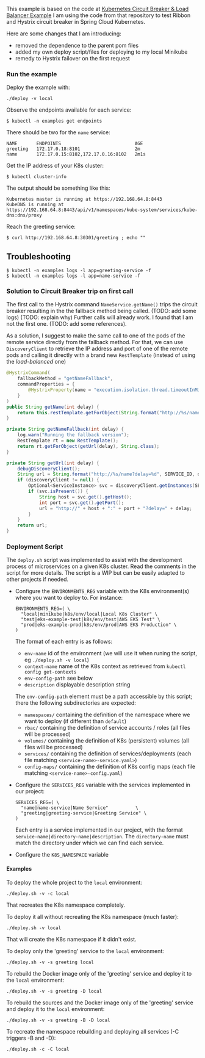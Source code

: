 
This example is based on the code at [Kubernetes Circuit Breaker & Load Balancer Example](https://github.com/spring-cloud/spring-cloud-kubernetes/tree/master/spring-cloud-kubernetes-examples/kubernetes-circuitbreaker-ribbon-example)
I am using the code from that repository to test Ribbon and Hystrix circuit breaker in Spring Cloud Kubernetes.

Here are some changes that I am introducing:
- removed the dependence to the parent pom files 
- added my own deploy script/files for deploying to my local Minikube
- remedy to Hystrix failover on the first request 

### Run the example
Deploy the example with:
```shell script
./deploy -v local
```

Observe the endpoints available for each service:
```shell script
$ kubectl -n examples get endpoints
```
There should be two for the `name` service:
```
NAME       ENDPOINTS                           AGE
greeting   172.17.0.18:8101                    2m
name       172.17.0.15:8102,172.17.0.16:8102   2m1s
```

Get the IP address of your K8s cluster:
```shell script
$ kubectl cluster-info
```
The output should be something like this:
```
Kubernetes master is running at https://192.168.64.8:8443
KubeDNS is running at https://192.168.64.8:8443/api/v1/namespaces/kube-system/services/kube-dns:dns/proxy
```

Reach the greeting service:
```shell script
$ curl http://192.168.64.8:30301/greeting ; echo ""
```

## Troubleshooting

```shell script
$ kubectl -n examples logs -l app=greeting-service -f
$ kubectl -n examples logs -l app=name-service -f
```

### Solution to Circuit Breaker trip on first call

The first call to the Hystrix command `NameService.getName()` trips the circuit breaker resulting in the the fallback method being called.
(TODO: add some logs)
(TODO: explain why)
Further calls will already work.
I found that I am not the first one.
(TODO: add some references). 

As a solution, I suggest to make the same call to one of the pods of the remote service directly from the fallback method.
For that, we can use `DiscoveryClient` to retrieve the IP address and port of one of the remote pods and calling it directly with a brand new `RestTemplate` (instead of using the _load-balanced_ one)  

```java
@HystrixCommand(
    fallbackMethod = "getNameFallback",
    commandProperties = {
        @HystrixProperty(name = "execution.isolation.thread.timeoutInMilliseconds", value = "1000")
    }
)
public String getName(int delay) {
    return this.restTemplate.getForObject(String.format("http://%s/name?delay=%d", SERVICE_ID, delay), String.class);
}

private String getNameFallback(int delay) {
    log.warn("Running the fallback version");
    RestTemplate rt = new RestTemplate();
    return rt.getForObject(getUrl(delay), String.class);
}

private String getUrl(int delay) {
    debugDiscoveryClient();
    String url = String.format("http://%s/name?delay=%d", SERVICE_ID, delay);
    if (discoveryClient != null) {
        Optional<ServiceInstance> svc = discoveryClient.getInstances(SERVICE_ID).stream().findFirst();
        if (svc.isPresent()) {
            String host = svc.get().getHost();
            int port = svc.get().getPort();
            url = "http://" + host + ":" + port + "?delay=" + delay;
        }
    }
    return url;
}
```

### Deployment Script

The `deploy.sh` script was implemented to assist with the development process of microservices on a given K8s cluster. 
Read the comments in the script for more details. 
The script is a WIP but can be easily adapted to other projects if needed.

- Configure the `ENVIRONMENTS_REG` variable with the K8s environment(s) where you want to deploy to. For instance:
    ```shell script
    ENVIRONMENTS_REG=( \
      "local|minikube|k8s/env/local|Local K8s Cluster" \
      "test|eks-example-test|k8s/env/test|AWS EKS Test" \
      "prod|eks-example-prod|k8s/env/prod|AWS EKS Production" \
    )
    ```  
    The format of each entry is as follows:
    * `env-name`         id of the environment (we will use it when runing the script, eg `./deploy.sh -v local`)
    * `context-name`     name of the K8s context as retrieved from `kubectl config get-contexts`
    * `env-config-path`  see below
    * `description`      displayable description string
    
    The `env-config-path` element must be a path accessible by this script; there the following subdirectories are expected:
    * `namespaces/`   containing the definition of the namespace where we want to deploy (if different than `default`)
    * `rbac/`         containing the definition of service accounts / roles (all files will be processed)
    * `volumes/`      containing the definition of K8s (persistent) volumes (all files will be processed)
    * `services/`     containing the definition of services/deployments (each file matching `<service-name>-service.yaml>`)
    * `config-maps/`  containing the definition of K8s config maps (each file matching `<service-name>-config.yaml`)

- Configure the `SERVICES_REG` variable with the services implemented in our project:
    ```shell script
    SERVICES_REG=( \
      "name|name-service|Name Service"          \
      "greeting|greeting-service|Greeting Service" \
    )
    ``` 
    Each entry is a service implemented in our project, with the format `service-name|directory-name|description`.
    The `directory-name` must match the directory under which we can find each service.
    
- Configure the `K8S_NAMESPACE` variable

#### Examples
To deploy the whole project to the `local` environment:
```shell script
./deploy.sh -v -c local
```
That recreates the K8s namespace completely.

To deploy it all without recreating the K8s namespace (much faster):
```shell script
./deploy.sh -v local
```
That will create the K8s namespace if it didn't exist. 

To deploy only the 'greeting' service to the `local` environment:
```shell script
./deploy.sh -v -s greeting local
```

To rebuild the Docker image only of the 'greeting' service and deploy it to the `local` environment:
```shell script
./deploy.sh -v -s greeting -D local
```

To rebuild the sources and the Docker image only of the 'greeting' service and deploy it to the `local` environment:
```shell script
./deploy.sh -v -s greeting -B -D local
```

To recreate the namespace rebuilding and deploying all services (-C triggers -B and -D):
```shell script
./deploy.sh -c -C local
```



<!--
## Kubernetes Circuit Breaker & Load Balancer Example

This example demonstrates how to use [Hystrix circuit breaker](https://martinfowler.com/bliki/CircuitBreaker.html) and the [Ribbon Load Balancing](https://microservices.io/patterns/client-side-discovery.html). The circuit breaker which is backed with Ribbon will check regularly if the target service is still alive. If this is not loner the case, then a fall back process will be excuted. In our case, the REST `greeting service` which is calling the `name Service` responsible to generate the response message will reply a "fallback message" to the client if the `name service` is not longer replying.
As the Ribbon Kubernetes client is configured within this example, it will fetch from the Kubernetes API Server, the list of the endpoints available for the name service and loadbalance the request between the IP addresses available

### Running the example

This project example runs on ALL the Kubernetes or OpenShift environments, but for development purposes you can use [Minishift - OpenShift](https://github.com/minishift/minishift) or [Minikube - Kubernetes](https://kubernetes.io/docs/getting-started-guides/minikube/) tool
to install the platform locally within a virtual machine managed by VirtualBox, Xhyve or KVM, with no fuss.

### Build/Deploy using Minikube

First, create a new virtual machine provisioned with Kubernetes on your laptop using the command `minikube start`.

Next, you can compile your project and generate the Kubernetes resources (yaml files containing the definition of the pod, deployment, build, service and route to be created)
like also to deploy the application on Kubernetes in one maven line :

```
mvn clean install fabric8:deploy -Dfabric8.generator.from=fabric8/java-jboss-openjdk8-jdk -Pkubernetes
```

### Call the Greeting service

When maven has finished to compile the code but also to call the platform in order to deploy the yaml files generated and tell to the platform to start the process
to build/deploy the docker image and create the containers where the Spring Boot application will run 'greeting-service" and "name-service", you will be able to 
check if the pods have been created using this command :

```
kc get pods
```

If the status of the Spring Boot pod application is `running` and ready state `1`, then you can
get the external address IP/Hostname to be used to call the service from your laptop

```
minikube service --url greeting-service 
```

and then call the service using the curl client

```
curl https://IP_OR_HOSTNAME/greeting
```

to get a response as such 

```
Hello from name-service-1-0dzb4!d
```

### Verify the load balancing

First, scale the number of pods of the `name service` to 2

```
kc scale --replicas=2 deployment name-service
```

Wait a few minutes before to issue the curl request to call the Greeting Service to let the platform to create the new pod.

```
kc get pods --selector=project=name-service
NAME                            READY     STATUS    RESTARTS   AGE
name-service-1652024859-fsnfw   1/1       Running   0          33s
name-service-1652024859-wrzjs   1/1       Running   0          6m
```

If you issue the curl request to access the greeting service, you should see that the message response
contains a different id end of the message which corresponds to the name of the pod.

```
Hello from name-service-1-0ss0r!
```

As Ribbon will question the Kubernetes API to get, base on the `name-service` name, the list of IP Addresses assigned to the service as endpoints,
you should see that you will get a response from one of the 2 pods running

```
kc get endpoints/name-service
NAME           ENDPOINTS                         AGE
name-service   172.17.0.5:8080,172.17.0.6:8080   40m
```

Here is an example about what you will get

```
curl https://IP_OR_HOSTNAME/greeting
Hello from name-service-1652024859-hf3xv!
curl https://IP_OR_HOSTNAME/greeting
Hello from name-service-1652024859-426kv!
...
```

### Test the fall back

In order to test the circuit breaker and the fallback option, you will scale the `name-service` to 0 pods as such

```
kc scale --replicas=0 deployment name-service
```

and next issue a new curl request to get the response from the greeting service

```
Hello from Fallback!
```
 
### Build/Deploy using Minishift

First, create a new virtual machine provisioned with OpenShift on your laptop using the command `minishift start`.

Next, log on to the OpenShift platform and next within your terminal use the `oc` client to create a project where
we will install the circuit breaker and load balancing application

```
oc new-project circuit-loadbalancing
```

When using OpenShift, you must assign the `view` role to the *default* service account in the current project in orde to allow our Java Kubernetes Api to access
the API Server :

```
oc policy add-role-to-user view --serviceaccount=default
```

You can now compile your project and generate the OpenShift resources (yaml files containing the definition of the pod, deployment, build, service and route to be created)
like also to deploy the application on the OpenShift platform in one maven line :

```
mvn clean install fabric8:deploy -Pkubernetes
```

### Call the Greeting service

When maven has finished to compile the code but also to call the platform in order to deploy the yaml files generated and tell to the platform to start the process
to build/deploy the docker image and create the containers where the Spring Boot application will run 'greeting-service" and "name-service", you will be able to 
check if the pods have been created using this command :

```
oc get pods --selector=project=greeting-service
```

If the status of the Spring Boot pod application is `running` and ready state `1`, then you can
get the external address IP/Hostname to be used to call the service from your laptop

```
oc get route/greeting-service 
```

and then call the service using the curl client

```
curl https://IP_OR_HOSTNAME/greeting
```

to get a response as such 

```
Hello from name-service-1-0dzb4!d
```

### Verify the load balancing

First, scale the number of pods of the `name service` to 2

```
oc scale --replicas=2 dc name-service
```

Wait a few minutes before to issue the curl request to call the Greeting Service to let the platform to create the new pod.

```
oc get pods --selector=project=name-service
NAME                   READY     STATUS    RESTARTS   AGE
name-service-1-0ss0r   1/1       Running   0          3m
name-service-1-fblp1   1/1       Running   0          36m
```

If you issue the curl request to access the greeting service, you should see that the message response
contains a different id end of the message which corresponds to the name of the pod.

```
Hello from name-service-1-0ss0r!
```

As Ribbon will question the Kubernetes API to get, base on the `name-service` name, the list of IP Addresses assigned to the service as endpoints,
you should see that you will get a different response from one of the 2 pods running

```
oc get endpoints/name-service
NAME           ENDPOINTS                         AGE
name-service   172.17.0.2:8080,172.17.0.3:8080   40m
```

Here is an example about what you will get

```
curl https://IP_OR_HOSTNAME/greeting
Hello from name-service-1-0ss0r!
curl https://IP_OR_HOSTNAME/greeting
Hello from name-service-1-fblp1!
...
```

### Test the fall back

In order to test the circuit breaker and the fallback option, you will scale the `name-service` to 0 pods as such

```
oc scale --replicas=0 dc name-service
```

and next issue a new curl request to get the response from the greeting service

```
Hello from Fallback!
```
-->

